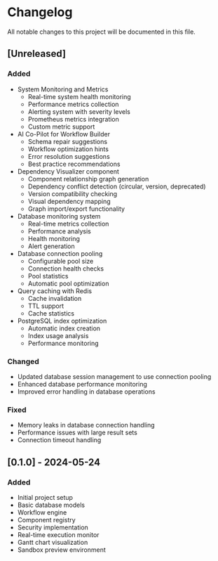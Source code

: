 # Changelog

All notable changes to this project will be documented in this file.

## [Unreleased]

### Added
- System Monitoring and Metrics
  - Real-time system health monitoring
  - Performance metrics collection
  - Alerting system with severity levels
  - Prometheus metrics integration
  - Custom metric support
- AI Co-Pilot for Workflow Builder
  - Schema repair suggestions
  - Workflow optimization hints
  - Error resolution suggestions
  - Best practice recommendations
- Dependency Visualizer component
  - Component relationship graph generation
  - Dependency conflict detection (circular, version, deprecated)
  - Version compatibility checking
  - Visual dependency mapping
  - Graph import/export functionality
- Database monitoring system
  - Real-time metrics collection
  - Performance analysis
  - Health monitoring
  - Alert generation
- Database connection pooling
  - Configurable pool size
  - Connection health checks
  - Pool statistics
  - Automatic pool optimization
- Query caching with Redis
  - Cache invalidation
  - TTL support
  - Cache statistics
- PostgreSQL index optimization
  - Automatic index creation
  - Index usage analysis
  - Performance monitoring

### Changed
- Updated database session management to use connection pooling
- Enhanced database performance monitoring
- Improved error handling in database operations

### Fixed
- Memory leaks in database connection handling
- Performance issues with large result sets
- Connection timeout handling

## [0.1.0] - 2024-05-24

### Added
- Initial project setup
- Basic database models
- Workflow engine
- Component registry
- Security implementation
- Real-time execution monitor
- Gantt chart visualization
- Sandbox preview environment 